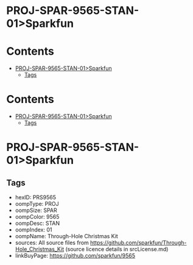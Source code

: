 
PROJ-SPAR-9565-STAN-01>Sparkfun
===============================

Contents
========

* [PROJ-SPAR-9565-STAN-01>Sparkfun](#proj-spar-9565-stan-01sparkfun)
	* [Tags](#tags)

Contents
========

* [PROJ-SPAR-9565-STAN-01>Sparkfun](#proj-spar-9565-stan-01sparkfun)
	* [Tags](#tags)

# PROJ-SPAR-9565-STAN-01>Sparkfun

## Tags

- hexID: PRS9565
- oompType: PROJ
- oompSize: SPAR
- oompColor: 9565
- oompDesc: STAN
- oompIndex: 01
- oompName: Through-Hole Christmas Kit
- sources: All source files from https://github.com/sparkfun/Through-Hole_Christmas_Kit (source licence details in srcLicense.md)
- linkBuyPage: https://github.com/sparkfun/9565
